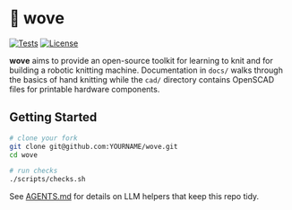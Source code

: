 # 🧶 wove

[![Tests](https://img.shields.io/github/actions/workflow/status/futuroptimist/wove/ci.yml?label=tests)](https://github.com/futuroptimist/wove/actions/workflows/ci.yml)
[![License](https://img.shields.io/github/license/futuroptimist/wove)](LICENSE)

**wove** aims to provide an open-source toolkit for learning to knit and for building a robotic knitting machine. Documentation in `docs/` walks through the basics of hand knitting while the `cad/` directory contains OpenSCAD files for printable hardware components.

## Getting Started

```bash
# clone your fork
git clone git@github.com:YOURNAME/wove.git
cd wove

# run checks
./scripts/checks.sh
```

See [AGENTS.md](AGENTS.md) for details on LLM helpers that keep this repo tidy.
